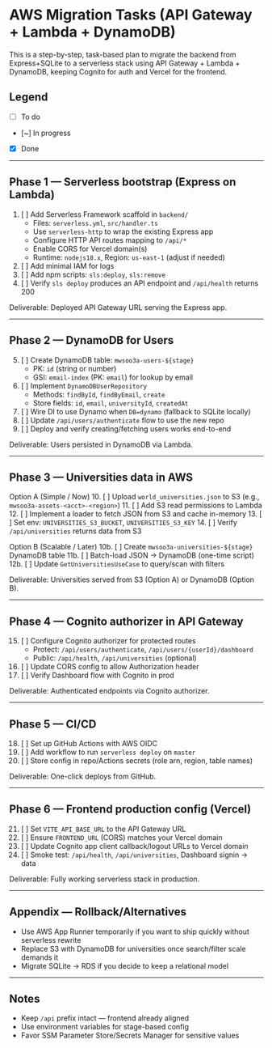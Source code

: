 # AWS Migration Tasks (API Gateway + Lambda + DynamoDB)

This is a step-by-step, task-based plan to migrate the backend from Express+SQLite to a serverless stack using API Gateway + Lambda + DynamoDB, keeping Cognito for auth and Vercel for the frontend.

## Legend
- [ ] To do
- [~] In progress
- [x] Done

---

## Phase 1 — Serverless bootstrap (Express on Lambda)

1. [ ] Add Serverless Framework scaffold in `backend/`
   - Files: `serverless.yml`, `src/handler.ts`
   - Use `serverless-http` to wrap the existing Express app
   - Configure HTTP API routes mapping to `/api/*`
   - Enable CORS for Vercel domain(s)
   - Runtime: `nodejs18.x`, Region: `us-east-1` (adjust if needed)
2. [ ] Add minimal IAM for logs
3. [ ] Add npm scripts: `sls:deploy`, `sls:remove`
4. [ ] Verify `sls deploy` produces an API endpoint and `/api/health` returns 200

Deliverable: Deployed API Gateway URL serving the Express app.

---

## Phase 2 — DynamoDB for Users

5. [ ] Create DynamoDB table: `mwsoo3a-users-${stage}`
   - PK: `id` (string or number)
   - GSI: `email-index` (PK: `email`) for lookup by email
6. [ ] Implement `DynamoDBUserRepository`
   - Methods: `findById`, `findByEmail`, `create`
   - Store fields: `id`, `email`, `universityId`, `createdAt`
7. [ ] Wire DI to use Dynamo when `DB=dynamo` (fallback to SQLite locally)
8. [ ] Update `/api/users/authenticate` flow to use the new repo
9. [ ] Deploy and verify creating/fetching users works end-to-end

Deliverable: Users persisted in DynamoDB via Lambda.

---

## Phase 3 — Universities data in AWS

Option A (Simple / Now)
10. [ ] Upload `world_universities.json` to S3 (e.g., `mwsoo3a-assets-<acct>-<region>`)
11. [ ] Add S3 read permissions to Lambda
12. [ ] Implement a loader to fetch JSON from S3 and cache in-memory
13. [ ] Set env: `UNIVERSITIES_S3_BUCKET`, `UNIVERSITIES_S3_KEY`
14. [ ] Verify `/api/universities` returns data from S3

Option B (Scalable / Later)
10b. [ ] Create `mwsoo3a-universities-${stage}` DynamoDB table
11b. [ ] Batch-load JSON → DynamoDB (one-time script)
12b. [ ] Update `GetUniversitiesUseCase` to query/scan with filters

Deliverable: Universities served from S3 (Option A) or DynamoDB (Option B).

---

## Phase 4 — Cognito authorizer in API Gateway

15. [ ] Configure Cognito authorizer for protected routes
    - Protect: `/api/users/authenticate`, `/api/users/{userId}/dashboard`
    - Public: `/api/health`, `/api/universities` (optional)
16. [ ] Update CORS config to allow Authorization header
17. [ ] Verify Dashboard flow with Cognito in prod

Deliverable: Authenticated endpoints via Cognito authorizer.

---

## Phase 5 — CI/CD

18. [ ] Set up GitHub Actions with AWS OIDC
19. [ ] Add workflow to run `serverless deploy` on `master`
20. [ ] Store config in repo/Actions secrets (role arn, region, table names)

Deliverable: One-click deploys from GitHub.

---

## Phase 6 — Frontend production config (Vercel)

21. [ ] Set `VITE_API_BASE_URL` to the API Gateway URL
22. [ ] Ensure `FRONTEND_URL` (CORS) matches your Vercel domain
23. [ ] Update Cognito app client callback/logout URLs to Vercel domain
24. [ ] Smoke test: `/api/health`, `/api/universities`, Dashboard signin → data

Deliverable: Fully working serverless stack in production.

---

## Appendix — Rollback/Alternatives
- Use AWS App Runner temporarily if you want to ship quickly without serverless rewrite
- Replace S3 with DynamoDB for universities once search/filter scale demands it
- Migrate SQLite → RDS if you decide to keep a relational model

---

## Notes
- Keep `/api` prefix intact — frontend already aligned
- Use environment variables for stage-based config
- Favor SSM Parameter Store/Secrets Manager for sensitive values

